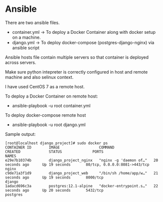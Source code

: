 # Ansible

There are two ansible files.
- container.yml -> To deploy a Docker Container along with docker setup on a machine.
- django.yml -> To deploy docker-compose (postgres-django-nginx) via ansible script

Ansible hosts file contain multiple servers so that container is deployed across servers.

Make sure python intepreter is correctly configured in host and remote machine and also selinux context.

I have used CentOS 7 as a remote host.

To deploy a Docker Container on remote host:

 - ansible-playbook -u root container.yml
   
To deploy docker-compose remote host
 - ansible-playbook -u root django.yml
 
 Sample output:
 ```
 [root@localhost django_project]# sudo docker ps
CONTAINER ID        IMAGE                  COMMAND                  CREATED             STATUS              PORTS                           NAMES
e29e7b10374b        django_project_nginx   "nginx -g 'daemon of…"   20 seconds ago      Up 19 seconds       80/tcp, 0.0.0.0:8081->443/tcp   nginx
c9de71a3f1d9        django_project_web     "/bin/sh /home/app/w…"   21 seconds ago      Up 19 seconds       8000/tcp                        django
1adacd696c3a        postgres:12.1-alpine   "docker-entrypoint.s…"   22 seconds ago      Up 20 seconds       5432/tcp                        postgres
 ```
